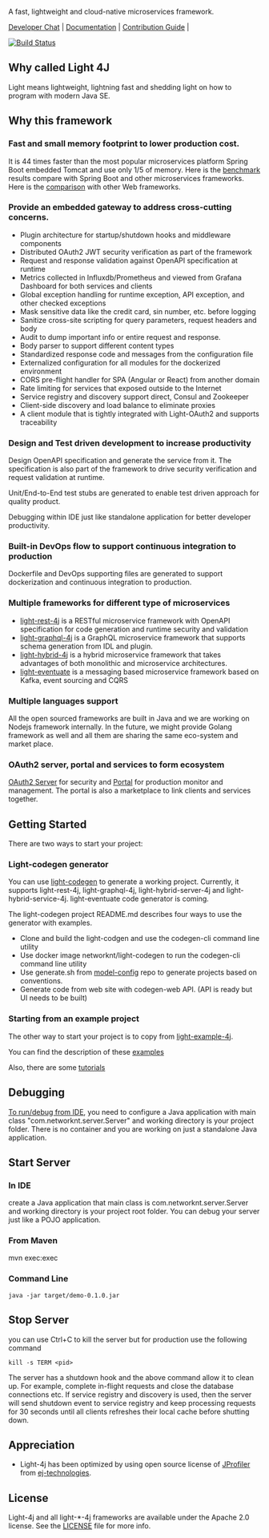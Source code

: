 A fast, lightweight and cloud-native microservices framework.

[Developer Chat](https://gitter.im/networknt/light-4j) |
[Documentation](https://www.networknt.com) |
[Contribution Guide](CONTRIBUTING.md) |

[![Build Status](https://travis-ci.org/networknt/light-4j.svg?branch=master)](https://travis-ci.org/networknt/light-4j)

## Why called Light 4J

Light means lightweight, lightning fast and shedding light on how to program with modern Java SE.   

## Why this framework

### Fast and small memory footprint to lower production cost.

It is 44 times faster than the most popular microservices platform Spring Boot embedded 
Tomcat and use only 1/5 of memory. Here is the [benchmark](https://github.com/networknt/microservices-framework-benchmark) 
results compare with Spring Boot and other microservices frameworks. Here is the [comparison](https://www.techempower.com/benchmarks/#section=data-r15&hw=ph&test=plaintext)
with other Web frameworks. 

### Provide an embedded gateway to address cross-cutting concerns.
* Plugin architecture for startup/shutdown hooks and middleware components
* Distributed OAuth2 JWT security verification as part of the framework
* Request and response validation against OpenAPI specification at runtime
* Metrics collected in Influxdb/Prometheus and viewed from Grafana Dashboard for both services and clients
* Global exception handling for runtime exception, API exception, and other checked exceptions
* Mask sensitive data like the credit card, sin number, etc. before logging
* Sanitize cross-site scripting for query parameters, request headers and body
* Audit to dump important info or entire request and response.
* Body parser to support different content types
* Standardized response code and messages from the configuration file
* Externalized configuration for all modules for the dockerized environment 
* CORS pre-flight handler for SPA (Angular or React) from another domain
* Rate limiting for services that exposed outside to the Internet
* Service registry and discovery support direct, Consul and Zookeeper
* Client-side discovery and load balance to eliminate proxies
* A client module that is tightly integrated with Light-OAuth2 and supports traceability

### Design and Test driven development to increase productivity
Design OpenAPI specification and generate the service from it. The specification is also 
part of the framework to drive security verification and request validation at runtime.

Unit/End-to-End test stubs are generated to enable test driven approach for quality product.

Debugging within IDE just like standalone application for better developer productivity.

### Built-in DevOps flow to support continuous integration to production

Dockerfile and DevOps supporting files are generated to support dockerization and continuous
integration to production.

### Multiple frameworks for different type of microservices

- [light-rest-4j](https://github.com/networknt/light-rest-4j) is a RESTful microservice framework with OpenAPI specification for code generation and runtime security and validation
- [light-graphql-4j](https://github.com/networknt/light-graphql-4j) is a GraphQL microservice framework that supports schema generation from IDL and plugin.
- [light-hybrid-4j](https://github.com/networknt/light-hybrid-4j) is a hybrid microservice framework that takes advantages of both monolithic and microservice architectures.
- [light-eventuate](https://github.com/networknt/light-eventuate-4j) is a messaging based microservice framework based on Kafka, event sourcing and CQRS

### Multiple languages support

All the open sourced frameworks are built in Java and we are working on Nodejs framework internally.
In the future, we might provide Golang framework as well and all them are sharing the same eco-system
and market place. 


### OAuth2 server, portal and services to form ecosystem

[OAuth2 Server](https://github.com/networknt/light-oauth2) for security and [Portal](https://github.com/networknt/light-portal)
for production monitor and management. The portal is also a marketplace to link clients and services 
together. 


## Getting Started

There are two ways to start your project:

### Light-codegen generator

You can use [light-codegen](https://github.com/networknt/light-codegen) to generate a working project.
Currently, it supports light-rest-4j, light-graphql-4j, light-hybrid-server-4j and light-hybrid-service-4j. 
light-eventuate code generator is coming. 

The light-codegen project README.md describes four ways to use the generator with examples.

* Clone and build the light-codgen and use the codegen-cli command line utility
* Use docker image networknt/light-codegen to run the codegen-cli command line utility
* Use generate.sh from [model-config](https://github.com/networknt/model-config) repo to generate projects based on conventions. 
* Generate code from web site with codegen-web API. (API is ready but UI needs to be built) 


### Starting from an example project

The other way to start your project is to copy from [light-example-4j](https://github.com/networknt/light-example-4j).

You can find the description of these [examples](https://www.networknt.com/example/)  

Also, there are some [tutorials](https://www.networknt.com/tutorial/) 


## Debugging

[To run/debug from IDE](https://www.networknt.com/tutorial/common/debug/), you need to 
configure a Java application with main class "com.networknt.server.Server" and working 
directory is your project folder. There is no container and you are working on just a standalone
Java application.


## Start Server

### In IDE
create a Java application that main class is com.networknt.server.Server and working
directory is your project root folder. You can debug your server just like a POJO application.

### From Maven

mvn exec:exec

### Command Line

```
java -jar target/demo-0.1.0.jar
```

## Stop Server

you can use Ctrl+C to kill the server but for production use the following command

```
kill -s TERM <pid>
```

The server has a shutdown hook and the above command allow it to clean up. For example,
complete in-flight requests and close the database connections etc. If service registry
and discovery is used, then the server will send shutdown event to service registry and
keep processing requests for 30 seconds until all clients refreshes their local cache 
before shutting down. 

## Appreciation

- Light-4j has been optimized by using open source license of [JProfiler](http://www.ej-technologies.com/products/jprofiler/overview.html) 
from [ej-technologies](http://www.ej-technologies.com/). 

## License

Light-4j and all light-*-4j frameworks are available under the Apache 2.0 license. See the [LICENSE](https://www.apache.org/licenses/LICENSE-2.0) 
file for more info.
